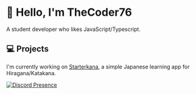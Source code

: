 # 👋 Hello, I'm TheCoder76
A student developer who likes JavaScript/Typescript.

## 💻 Projects
I'm currently working on [Starterkana](https://starterkana.onrender.com/), a simple Japanese learning app for Hiragana/Katakana.

[![Discord Presence](https://lanyard.cnrad.dev/api/586111384551686144)](https://discord.com/users/586111384551686144)
